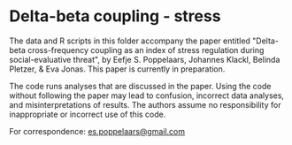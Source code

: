 # Delta-beta coupling - stress

The data and R scripts in this folder accompany the paper entitled "Delta-beta cross-frequency coupling as an index of stress regulation during social-evaluative threat", by Eefje S. Poppelaars, Johannes Klackl, Belinda Pletzer, & Eva Jonas. This paper is currently in preparation.

The code runs analyses that are discussed in the paper. Using the code without following the paper may lead to confusion, incorrect data analyses, and misinterpretations of results. The authors assume no responsibility for inappropriate or incorrect use of this code.

For correspondence: es.poppelaars@gmail.com
